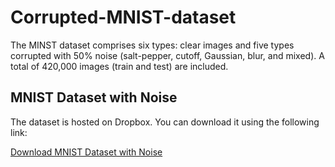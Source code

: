 # Corrupted-MNIST-dataset
The MINST dataset comprises six types: clear images and five types corrupted with 50% noise (salt-pepper, cutoff, Gaussian, blur, and mixed).  A total of 420,000 images (train and test) are included.

## MNIST Dataset with Noise
The dataset is hosted on Dropbox. You can download it using the following link:

[Download MNIST Dataset with Noise](https://www.dropbox.com/scl/fo/tnk9tpsw3dqae9f00cs9i/AFGqCwdx1_FUdVSds9wCpyI?rlkey=ognpq2bkxd498ru9hge64wbdr&st=qyshpo53&dl=0)

